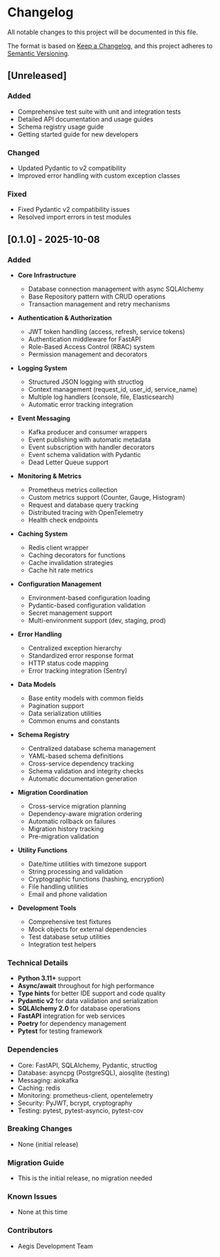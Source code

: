 # Changelog

All notable changes to this project will be documented in this file.

The format is based on [Keep a Changelog](https://keepachangelog.com/en/1.0.0/),
and this project adheres to [Semantic Versioning](https://semver.org/spec/v2.0.0.html).

## [Unreleased]

### Added
- Comprehensive test suite with unit and integration tests
- Detailed API documentation and usage guides
- Schema registry usage guide
- Getting started guide for new developers

### Changed
- Updated Pydantic to v2 compatibility
- Improved error handling with custom exception classes

### Fixed
- Fixed Pydantic v2 compatibility issues
- Resolved import errors in test modules

## [0.1.0] - 2025-10-08

### Added
- **Core Infrastructure**
  - Database connection management with async SQLAlchemy
  - Base Repository pattern with CRUD operations
  - Transaction management and retry mechanisms
  
- **Authentication & Authorization**
  - JWT token handling (access, refresh, service tokens)
  - Authentication middleware for FastAPI
  - Role-Based Access Control (RBAC) system
  - Permission management and decorators
  
- **Logging System**
  - Structured JSON logging with structlog
  - Context management (request_id, user_id, service_name)
  - Multiple log handlers (console, file, Elasticsearch)
  - Automatic error tracking integration
  
- **Event Messaging**
  - Kafka producer and consumer wrappers
  - Event publishing with automatic metadata
  - Event subscription with handler decorators
  - Event schema validation with Pydantic
  - Dead Letter Queue support
  
- **Monitoring & Metrics**
  - Prometheus metrics collection
  - Custom metrics support (Counter, Gauge, Histogram)
  - Request and database query tracking
  - Distributed tracing with OpenTelemetry
  - Health check endpoints
  
- **Caching System**
  - Redis client wrapper
  - Caching decorators for functions
  - Cache invalidation strategies
  - Cache hit rate metrics
  
- **Configuration Management**
  - Environment-based configuration loading
  - Pydantic-based configuration validation
  - Secret management support
  - Multi-environment support (dev, staging, prod)
  
- **Error Handling**
  - Centralized exception hierarchy
  - Standardized error response format
  - HTTP status code mapping
  - Error tracking integration (Sentry)
  
- **Data Models**
  - Base entity models with common fields
  - Pagination support
  - Data serialization utilities
  - Common enums and constants
  
- **Schema Registry**
  - Centralized database schema management
  - YAML-based schema definitions
  - Cross-service dependency tracking
  - Schema validation and integrity checks
  - Automatic documentation generation
  
- **Migration Coordination**
  - Cross-service migration planning
  - Dependency-aware migration ordering
  - Automatic rollback on failures
  - Migration history tracking
  - Pre-migration validation
  
- **Utility Functions**
  - Date/time utilities with timezone support
  - String processing and validation
  - Cryptographic functions (hashing, encryption)
  - File handling utilities
  - Email and phone validation
  
- **Development Tools**
  - Comprehensive test fixtures
  - Mock objects for external dependencies
  - Test database setup utilities
  - Integration test helpers

### Technical Details
- **Python 3.11+** support
- **Async/await** throughout for high performance
- **Type hints** for better IDE support and code quality
- **Pydantic v2** for data validation and serialization
- **SQLAlchemy 2.0** for database operations
- **FastAPI** integration for web services
- **Poetry** for dependency management
- **Pytest** for testing framework

### Dependencies
- Core: FastAPI, SQLAlchemy, Pydantic, structlog
- Database: asyncpg (PostgreSQL), aiosqlite (testing)
- Messaging: aiokafka
- Caching: redis
- Monitoring: prometheus-client, opentelemetry
- Security: PyJWT, bcrypt, cryptography
- Testing: pytest, pytest-asyncio, pytest-cov

### Breaking Changes
- None (initial release)

### Migration Guide
- This is the initial release, no migration needed

### Known Issues
- None at this time

### Contributors
- Aegis Development Team